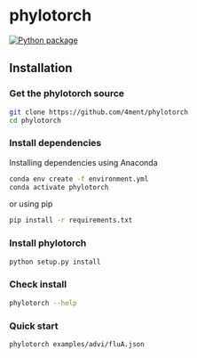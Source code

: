 # phylotorch

[![Python package](https://github.com/4ment/phylotorch/actions/workflows/python-package.yml/badge.svg)](https://github.com/4ment/phylotorch/actions/workflows/python-package.yml)

## Installation

### Get the phylotorch source
```bash
git clone https://github.com/4ment/phylotorch
cd phylotorch
```

### Install dependencies

Installing dependencies using Anaconda
```bash
conda env create -f environment.yml
conda activate phylotorch
```

or using pip
```bash
pip install -r requirements.txt
```

### Install phylotorch
```bash
python setup.py install
```

### Check install
```bash
phylotorch --help
```

### Quick start
```bash
phylotorch examples/advi/fluA.json
```